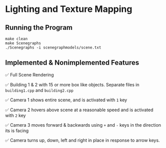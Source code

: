 # Lighting and Texture Mapping
## Running the Program

  ```
  make clean
  make Scenegraphs
  ./Scenegraphs -i scenegraphmodels/scene.txt
  ```
## Implemented & Nonimplemented Features

:white_check_mark: Full Scene Rendering

:white_check_mark: Building 1 & 2 with 15 or more box like objects. Separate files in `building1.cpp` and `building2.cpp`

:white_check_mark: Camera 1 shows entire scene, and is activated with `1` key

:white_check_mark: Camera 2 hovers above scene at a reasonable speed and is activated with `2` key

:white_check_mark: Camera 3 moves forward & backwards using `+` and `-` keys in the direction its is facing

:white_check_mark: Camera turns up, down, left and right in place in response to arrow keys.


